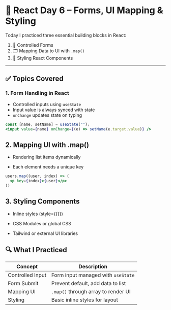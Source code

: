 # 📅 React Day 6 – Forms, UI Mapping & Styling

Today I practiced three essential building blocks in React:

1. 📝 Controlled Forms
2. 🗂️ Mapping Data to UI with `.map()`
3. 🎨 Styling React Components

---

## ✅ Topics Covered

### 1. Form Handling in React

- Controlled inputs using `useState`
- Input value is always synced with state
- `onChange` updates state on typing

```jsx
const [name, setName] = useState("");
<input value={name} onChange={(e) => setName(e.target.value)} />
```
## 2. Mapping UI with .map()
- Rendering list items dynamically

- Each element needs a unique key
```jsx
users.map((user, index) => (
  <p key={index}>{user}</p>
))
```
## 3. Styling Components
- Inline styles (style={{}})

- CSS Modules or global CSS

- Tailwind or external UI libraries
## 🔍 What I Practiced
| Concept          | Description                         |
| ---------------- | ----------------------------------- |
| Controlled Input | Form input managed with `useState`  |
| Form Submit      | Prevent default, add data to list   |
| Mapping UI       | `.map()` through array to render UI |
| Styling          | Basic inline styles for layout      |
